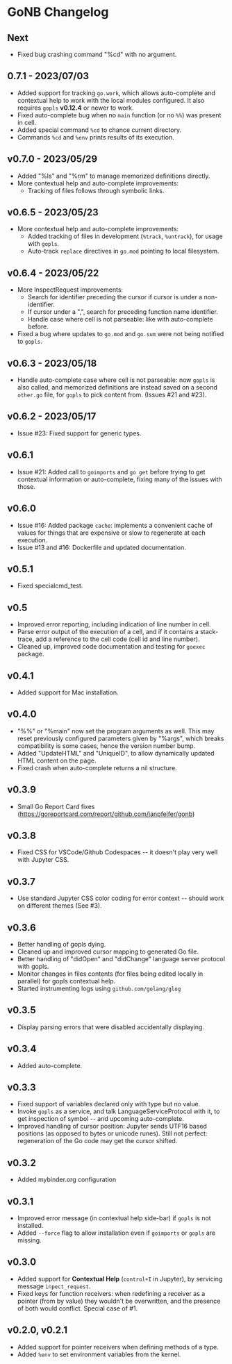 # GoNB Changelog

## Next

* Fixed bug crashing command "%cd" with no argument.

## 0.7.1 - 2023/07/03

* Added support for tracking `go.work`, which allows auto-complete and contextual help
  to work with the local modules configured. It also requires `gopls` **v0.12.4** or newer to work.
* Fixed auto-complete bug when no `main` function (or no `%%`) was present in cell.
* Added special command `%cd` to chance current directory.
* Commands `%cd` and `%env` prints results of its execution.

## v0.7.0 - 2023/05/29

* Added "%ls" and "%rm" to manage memorized definitions directly.
* More contextual help and auto-complete improvements:
  * Tracking of files follows through symbolic links.

## v0.6.5 - 2023/05/23

* More contextual help and auto-complete improvements:
  * Added tracking of files in development (`%track`, `%untrack`), for usage with `gopls`.
  * Auto-track `replace` directives in `go.mod` pointing to local filesystem.

## v0.6.4 - 2023/05/22

* More InspectRequest improvements:
  * Search for identifier preceding the cursor if cursor is under a non-identifier.
  * If cursor under a ",", search for preceding function name identifier.
  * Handle case where cell is not parseable: like with auto-complete before.
* Fixed a bug where updates to `go.mod` and `go.sum` were not being notified to `gopls`.

## v0.6.3 - 2023/05/18

* Handle auto-complete case where cell is not parseable: now `gopls` is also called, and memorized
  definitions are instead saved on a second `other.go` file, for `gopls` to pick content from.
  (Issues #21 and #23).

## v0.6.2 - 2023/05/17

* Issue #23: Fixed support for generic types.

## v0.6.1

* Issue #21: Added call to `goimports` and `go get` before trying to get contextual information or auto-complete, 
  fixing many of the issues with those.

## v0.6.0

* Issue #16: Added package `cache`: implements a convenient cache of values for things that
  are expensive or slow to regenerate at each execution.
* Issue #13 and #16: Dockerfile and updated documentation.

## v0.5.1

* Fixed specialcmd_test.

## v0.5

* Improved error reporting, including indication of line number in cell.
* Parse error output of the execution of a cell, and if it contains a stack-trace, add a reference to the cell
  code (cell id and line number).
* Cleaned up, improved code documentation and testing for `goexec` package.

## v0.4.1

* Added support for Mac installation.

## v0.4.0

* "%%" or "%main" now set the program arguments as well. This may reset previously configured parameters
  given by "%args", which breaks compatibility is some cases, hence the version number bump.
* Added "UpdateHTML" and "UniqueID", to allow dynamically updated HTML content on the page.
* Fixed crash when auto-complete returns a nil structure.

## v0.3.9

* Small Go Report Card fixes (https://goreportcard.com/report/github.com/janpfeifer/gonb)

## v0.3.8

* Fixed CSS for VSCode/Github Codespaces -- it doesn't play very well with Jupyter CSS.

## v0.3.7

* Use standard Jupyter CSS color coding for error context -- should work on different themes (See #3).

## v0.3.6

* Better handling of gopls dying.
* Cleaned up and improved cursor mapping to generated Go file.
* Better handling of "didOpen" and "didChange" language server protocol with gopls.
* Monitor changes in files contents (for files being edited locally in parallel) 
  for gopls contextual help.
* Started instrumenting logs using `github.com/golang/glog`

## v0.3.5

* Display parsing errors that were disabled accidentally displaying.

## v0.3.4

* Added auto-complete.

## v0.3.3

* Fixed support of variables declared only with type but no value.
* Invoke `gopls` as a service, and talk LanguageServiceProtocol with it, to get inspection
  of symbol -- and upcoming auto-complete.
* Improved handling of cursor position: Jupyter sends UTF16 based positions (as opposed to bytes 
  or unicode runes). Still not perfect: regeneration of the Go code may get the cursor shifted.

## v0.3.2

* Added mybinder.org configuration

## v0.3.1

* Improved error message (in contextual help side-bar) if `gopls` is not installed.
* Added `--force` flag to allow installation even if `goimports` or `gopls` 
  are missing.

## v0.3.0

* Added support for **Contextual Help** (`control+I` in Jupyter), by servicing message `inpect_request`.
* Fixed keys for function receivers: when redefining a receiver as a pointer (from by value)
  they wouldn't be overwritten, and the presence of both would conflict. Special case of #1.

## v0.2.0, v0.2.1

* Added support for pointer receivers when defining methods of a type.
* Added `%env` to set environment variables from the kernel.
